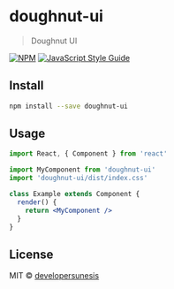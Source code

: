 # doughnut-ui

> Doughnut UI

[![NPM](https://img.shields.io/npm/v/doughnut-ui.svg)](https://www.npmjs.com/package/doughnut-ui) [![JavaScript Style Guide](https://img.shields.io/badge/code_style-standard-brightgreen.svg)](https://standardjs.com)

## Install

```bash
npm install --save doughnut-ui
```

## Usage

```jsx
import React, { Component } from 'react'

import MyComponent from 'doughnut-ui'
import 'doughnut-ui/dist/index.css'

class Example extends Component {
  render() {
    return <MyComponent />
  }
}
```

## License

MIT © [developersunesis](https://github.com/developersunesis)
